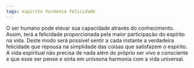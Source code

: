 ```yaml
---
tags: espirito harmonia felicidade
---
```

O ser humano pode elevar sua capacidade através do conhecimento. Assim, terá a felicidade proporcionada pela maior participação do espírito na vida. Deste modo será possível sentir a cada instante a verdadeira felicidade que repousa na simplidade das coisas que satisfazem o espírito. A vida espiritual não precisa de nada além do próprio ser vivo e consciente e que esse ser pense e sinta em uníssona harmonia com a vida universal.

